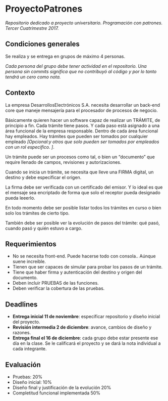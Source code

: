 # ProyectoPatrones
_Repositorio dedicado a proyecto universitario. Programación con patrones. Tercer Cuatrimestre 2017._

## Condiciones generales

Se realiza y se entrega en grupos de máximo 4 personas.

_Cada persona del grupo debe tener actividad en el repositorio. Una persona sin commits significa que no contribuyó al código y por lo tanto tendrá un cero como nota._


## Contexto

La empresa DesarrollosElectrónicos S.A. necesita desarrollar un back-end core que maneje mensajería para el procesador de procesos de negocio. 

Básicamente quieren hacer un software capaz de realizar un TRÁMITE, de principio a fin. Cada trámite tiene pasos. Y cada paso está asignado a una área funcional de la empresa responsable. Dentro de cada área funcional hay empleados. Hay trámites que pueden ser tomados por cualquier empleado _[Opcional:y otros que solo pueden ser tomados por empleados con un rol específico. ]_.

Un trámite puede ser un procesos como tal, o bien un “documento” que require llenado de campos, revisiones y autorizaciones. 

Cuando se inicia un trámite, se necesita que lleve una FIRMA digital, un destino y debe especificar el origen. 

La firma debe ser verificada con un certificado del emisor. Y lo ideal es que el mensaje sea encriptado de forma que solo el receptor pueda designado pueda leeerlo. 

En todo momento debe ser posible listar todos los trámites en curso o bien solo los trámites de cierto tipo. 

También debe ser posible ver la evolución de pasos del trámite: qué pasó, cuando pasó y quién estuvo a cargo. 


## Requerimientos

- No se necesita front-end. Puede hacerse todo con consola.. Aúnque suene increible. 
- Tienen que ser capaces de simular para probar los pasos de un trámite. 
- Tiene que haber firma y autenticación del destino y origen del documento. 
- Deben incluir PRUEBAS de las funciones. 
- Deben verificar la cobertura de las pruebas.


## Deadlines

- **Entrega inicial 11 de noviembre**: especificar repositorio y diseño inicial del proyecto. 
- **Revisión intermedia 2 de diciembre**: avance, cambios de diseño y razones. 
- **Entrega final el 16 de diciembre**: cada grupo debe estar presente ese día en la clase. Se le calificará el proyecto y se dará la nota individual a cada integrante.


## Evaluación
- Pruebas: 20%
- Diseño inicial: 10%
- Diseño final y justificación de la evolución 20%
- Completitud funcional implementada 50%

